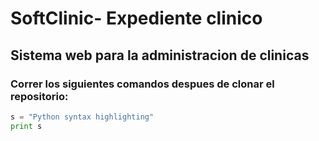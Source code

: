 # SoftClinic- Expediente clinico  
## Sistema web para la administracion de clinicas
### Correr los siguientes comandos despues de clonar el repositorio:
```python
s = "Python syntax highlighting"
print s
```
